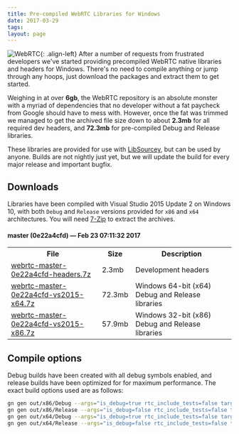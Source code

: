 ```yaml
---
title: Pre-compiled WebRTC Libraries for Windows
date: 2017-03-29
tags:
layout: page
---
```


<!-- <div class="sidebar-section toc">
#### Contents
{:.no_toc}

* ToC
{:toc}
</div> -->

![WebRTC](logos/webrtc-250x250.png "WebRTC"){: .align-left}
After a number of requests from frustrated developers we've started providing precompiled WebRTC native libraries and headers for Windows. There's no need to compile anything or jump through any hoops, just download the packages and extract them to get started.

Weighing in at over **6gb**, the WebRTC repository is an absolute monster with a myriad of dependencies that no developer without a fat paycheck from Google should have to mess with. However, once the fat was trimmed we managed to get the archived file size down to about **2.3mb** for all required dev headers, and **72.3mb** for pre-compiled Debug and Release libraries.

These libraries are provided for use with [LibSourcey](/libsourcey), but can be used by anyone. Builds are not nightly just yet, but we will update the build for every major release and important bugfix.


## Downloads

Libraries have been compiled with Visual Studio 2015 Update 2 on Windows 10, with both `Debug` and `Release` versions provided for `x86` and `x64` architectures. You will need [7-Zip](http://www.7-zip.org/download.html) to extract the archives.


#### master (0e22a4cfd) — Feb 23 07:11:32 2017

<table width="100%">
  <tr>
    <th>File</th>
    <!-- <th>Type</th> -->
<!--     <th>Version</th>  — Feb 23 07:11:32 2017-->
    <th>Size</th>
    <th>Description</th>
  </tr>
  <tr>
    <td><a href="https://github.com/sourcey/webrtc-windows-builds/raw/master/webrtc-master-0e22a4cfd-headers.7z">webrtc-master-0e22a4cfd-headers.7z</a></td>
    <!-- <td>7-Zip `lzma2`</td> -->
<!--     <td>master (0e22a4cfd)</td> -->
    <td>2.3mb</td>
    <td>Development headers</td>
  </tr>
  <tr>
    <td><a href="https://github.com/sourcey/webrtc-windows-builds/raw/master/webrtc-master-0e22a4cfd-vs2015-x64.7z">webrtc-master-0e22a4cfd-vs2015-x64.7z</a></td>
    <!-- <td>7-Zip `lzma2`</td> -->
<!--     <td>master (0e22a4cfd)</td> -->
    <td>72.3mb</td>
    <td>Windows 64-bit (x64) Debug and Release libraries</td>
  </tr>
  <tr>
    <td><a href="https://github.com/sourcey/webrtc-windows-builds/raw/master/webrtc-master-0e22a4cfd-vs2015-x86.7z">webrtc-master-0e22a4cfd-vs2015-x86.7z</a></td>
    <!-- <td>7-Zip `lzma2`</td> -->
<!--     <td>master (0e22a4cfd)</td> -->
    <td>57.9mb</td>
    <td>Windows 32-bit (x86) Debug and Release libraries</td>
  </tr>
</table>


## Compile options

Debug builds have been created with all debug symbols enabled, and release builds have been optimized for for maximum performance. The exact build options used are as follows:

~~~bash
gn gen out/x86/Debug --args="is_debug=true rtc_include_tests=false target_cpu=\"x86\""
gn gen out/x86/Release --args="is_debug=false rtc_include_tests=false target_cpu=\"x86\" is_component_build=true symbol_level=0 enable_nacl=false"
gn gen out/x64/Debug --args="is_debug=true rtc_include_tests=false target_cpu=\"x64\""
gn gen out/x64/Release --args="is_debug=false rtc_include_tests=false target_cpu=\"x64\" is_component_build=true symbol_level=0 enable_nacl=false"
~~~